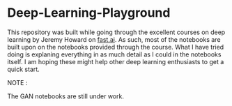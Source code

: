# Deep-Learning-Playground

This repository was built while going through the excellent courses on deep learning by Jeremy Howard on [fast.ai](http://www.fast.ai/). As such, most of the notebooks are built upon on the notebooks provided through the course. What I have tried doing is explaning everything in as much detail as I could in the notebooks itself. I am hoping these might help other deep learning enthusiasts to get a quick start.

NOTE : 

The GAN notebooks are still under work.
